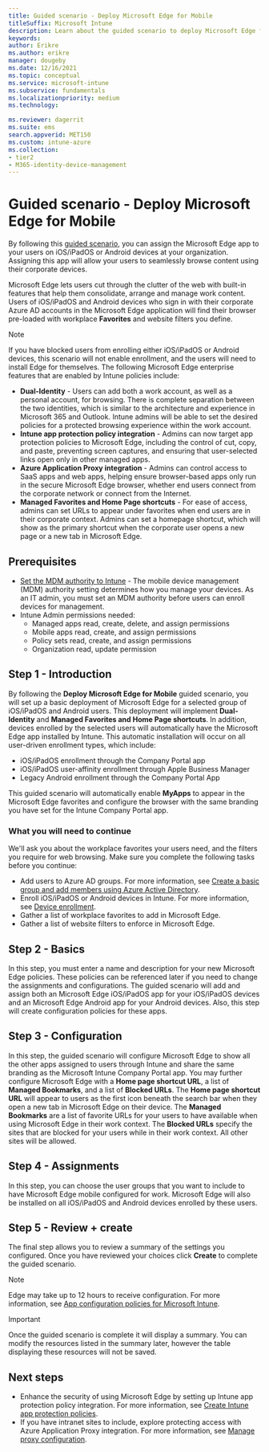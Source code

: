 ```yaml
---
title: Guided scenario - Deploy Microsoft Edge for Mobile 
titleSuffix: Microsoft Intune
description: Learn about the guided scenario to deploy Microsoft Edge for Mobile from the Microsoft 365 Device Management portal.
keywords:
author: Erikre
ms.author: erikre
manager: dougeby
ms.date: 12/16/2021
ms.topic: conceptual
ms.service: microsoft-intune
ms.subservice: fundamentals
ms.localizationpriority: medium
ms.technology:

ms.reviewer: dagerrit
ms.suite: ems
search.appverid: MET150
ms.custom: intune-azure
ms.collection:
- tier2
- M365-identity-device-management
---
```


# Guided scenario - Deploy Microsoft Edge for Mobile

By following this [guided scenario](guided-scenarios-overview.md), you can assign the Microsoft Edge app to your users on iOS/iPadOS or Android devices at your organization. Assigning this app will allow your users to seamlessly browse content using their corporate devices.

Microsoft Edge lets users cut through the clutter of the web with built-in features that help them consolidate, arrange and manage work content. Users of iOS/iPadOS and Android devices who sign in with their corporate Azure AD accounts in the Microsoft Edge application will find their browser pre-loaded with workplace **Favorites** and website filters you define.

> [!NOTE]
> If you have blocked users from enrolling either iOS/iPadOS or Android devices, this scenario will not enable enrollment, and the users will need to install Edge for themselves.
The following Microsoft Edge enterprise features that are enabled by Intune policies include:

- **Dual-Identity** - Users can add both a work account, as well as a personal account, for browsing. There is complete separation between the two identities, which is similar to the architecture and experience in Microsoft 365 and Outlook. Intune admins will be able to set the desired policies for a protected browsing experience within the work account.
- **Intune app protection policy integration** - Admins can now target app protection policies to Microsoft Edge, including the control of cut, copy, and paste, preventing screen captures, and ensuring that user-selected links open only in other managed apps.
- **Azure Application Proxy integration** - Admins can control access to SaaS apps and web apps, helping ensure browser-based apps only run in the secure Microsoft Edge browser, whether end users connect from the corporate network or connect from the Internet.
- **Managed Favorites and Home Page shortcuts** - For ease of access, admins can set URLs to appear under favorites when end users are in their corporate context. Admins can set a homepage shortcut, which will show as the primary shortcut when the corporate user opens a new page or a new tab in Microsoft Edge.

## Prerequisites

- [Set the MDM authority to Intune](mdm-authority-set.md#set-mdm-authority-to-intune) - The mobile device management (MDM) authority setting determines how you manage your devices. As an IT admin, you must set an MDM authority before users can enroll devices for management.
- Intune Admin permissions needed:
  - Managed apps read, create, delete, and assign permissions
  - Mobile apps read, create, and assign permissions
  - Policy sets read, create, and assign permissions
  - Organization read, update permission

## Step 1 - Introduction

By following the **Deploy Microsoft Edge for Mobile** guided scenario, you will set up a basic deployment of Microsoft Edge for a selected group of iOS/iPadOS and Android users. This deployment will implement **Dual-Identity** and **Managed Favorites and Home Page shortcuts**. In addition, devices enrolled by the selected users will automatically have the Microsoft Edge app installed by Intune. This automatic installation will occur on all user-driven enrollment types, which include:

- iOS/iPadOS enrollment through the Company Portal app
- iOS/iPadOS user-affinity enrollment through Apple Business Manager
- Legacy Android enrollment through the Company Portal App

This guided scenario will automatically enable **MyApps** to appear in the Microsoft Edge favorites and configure the browser with the same branding you have set for the Intune Company Portal app.

### What you will need to continue

We'll ask you about the workplace favorites your users need, and the filters you require for web browsing. Make sure you complete the following tasks before you continue:

- Add users to Azure AD groups. For more information, see [Create a basic group and add members using Azure Active Directory](/azure/active-directory/fundamentals/active-directory-groups-create-azure-portal).
- Enroll iOS/iPadOS or Android devices in Intune. For more information, see [Device enrollment](../enrollment/device-enrollment.md).
- Gather a list of workplace favorites to add in Microsoft Edge.
- Gather a list of website filters to enforce in Microsoft Edge.

## Step 2 - Basics

In this step, you must enter a name and description for your new Microsoft Edge policies. These policies can be referenced later if you need to change the assignments and configurations. The guided scenario will add and assign both an Microsoft Edge iOS/iPadOS app for your iOS/iPadOS devices and an Microsoft Edge Android app for your Android devices. Also, this step will create configuration policies for these apps.

## Step 3 - Configuration

In this step, the guided scenario will configure Microsoft Edge to show all the other apps assigned to users through Intune and share the same branding as the Microsoft Intune Company Portal app. You may further configure Microsoft Edge with a **Home page shortcut URL**, a list of **Managed Bookmarks**, and a list of **Blocked URLs**. The **Home page shortcut URL** will appear to users as the first icon beneath the search bar when they open a new tab in Microsoft Edge on their device. The **Managed Bookmarks** are a list of favorite URLs for your users to have available when using Microsoft Edge in their work context. The **Blocked URLs** specify the sites that are blocked for your users while in their work context. All other sites will be allowed.

## Step 4 - Assignments

In this step, you can choose the user groups that you want to include to have Microsoft Edge mobile configured for work. Microsoft Edge will also be installed on all iOS/iPadOS and Android devices enrolled by these users.

## Step 5 - Review + create

The final step allows you to review a summary of the settings you configured. Once you have reviewed your choices click **Create** to complete the guided scenario. 

> [!NOTE]
> Edge may take up to 12 hours to receive configuration. For more information, see [App configuration policies for Microsoft Intune](../apps/app-configuration-policies-overview.md).

> [!IMPORTANT]
> Once the guided scenario is complete it will display a summary. You can modify the resources listed in the summary later, however the table displaying these resources will not be saved.

## Next steps

- Enhance the security of using Microsoft Edge by setting up Intune app protection policy integration. For more information, see [Create Intune app protection policies](../apps/manage-microsoft-edge.md#create-intune-app-protection-policies).
- If you have intranet sites to include, explore protecting access with Azure Application Proxy integration. For more information, see [Manage proxy configuration](../apps/manage-microsoft-edge.md#manage-proxy-configuration).